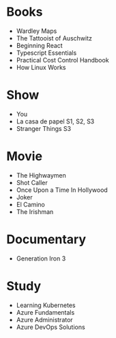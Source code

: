 # Books

- Wardley Maps
- The Tattooist of Auschwitz
- Beginning React
- Typescript Essentials
- Practical Cost Control Handbook
- How Linux Works

# Show

- You
- La casa de papel S1, S2, S3
- Stranger Things S3

# Movie

- The Highwaymen
- Shot Caller
- Once Upon a Time In Hollywood
- Joker
- El Camino
- The Irishman

# Documentary

- Generation Iron 3

# Study

- Learning Kubernetes
- Azure Fundamentals
- Azure Administrator
- Azure DevOps Solutions
